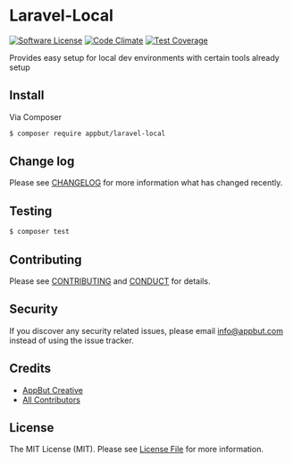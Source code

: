 # Laravel-Local

[![Software License][ico-license]](LICENSE.md) 
[![Code Climate](https://codeclimate.com/github/appbut/laravel-local/badges/gpa.svg)](https://codeclimate.com/github/appbut/laravel-local) 
[![Test Coverage](https://codeclimate.com/github/appbut/laravel-local/badges/coverage.svg)](https://codeclimate.com/github/appbut/laravel-local/coverage)


Provides easy setup for local dev environments with certain tools already setup

## Install

Via Composer

``` bash
$ composer require appbut/laravel-local
```

## Change log

Please see [CHANGELOG](CHANGELOG.md) for more information what has changed recently.

## Testing

``` bash
$ composer test
```

## Contributing

Please see [CONTRIBUTING](CONTRIBUTING.md) and [CONDUCT](CONDUCT.md) for details.

## Security

If you discover any security related issues, please email info@appbut.com instead of using the issue tracker.

## Credits

- [AppBut Creative][link-author]
- [All Contributors][link-contributors]

## License

The MIT License (MIT). Please see [License File](LICENSE.md) for more information.

[ico-version]: https://img.shields.io/packagist/v/appbut/laravel-local.svg?style=flat-square
[ico-license]: https://img.shields.io/badge/license-MIT-brightgreen.svg?style=flat-square
[ico-travis]: https://img.shields.io/travis/appbut/laravel-local/master.svg?style=flat-square
[ico-scrutinizer]: https://img.shields.io/scrutinizer/coverage/g/appbut/laravel-local.svg?style=flat-square
[ico-code-quality]: https://img.shields.io/scrutinizer/g/appbut/laravel-local.svg?style=flat-square
[ico-downloads]: https://img.shields.io/packagist/dt/appbut/laravel-local.svg?style=flat-square

[link-packagist]: https://packagist.org/packages/appbut/laravel-local
[link-travis]: https://travis-ci.org/appbut/laravel-local
[link-scrutinizer]: https://scrutinizer-ci.com/g/appbut/laravel-local/code-structure
[link-code-quality]: https://scrutinizer-ci.com/g/appbut/laravel-local
[link-downloads]: https://packagist.org/packages/appbut/laravel-local
[link-author]: https://github.com/appbut
[link-contributors]: ../../contributors
